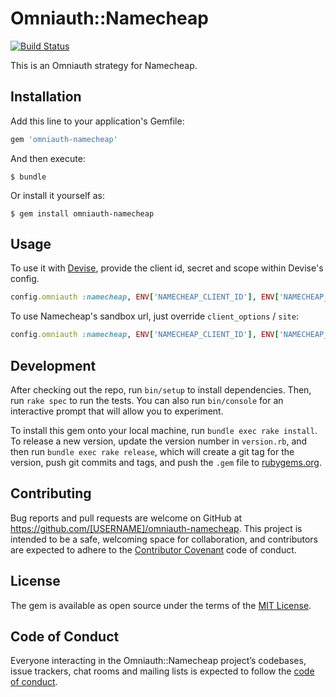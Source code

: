 # Omniauth::Namecheap

[![Build Status](https://travis-ci.com/rachel-carvalho/omniauth-namecheap.svg?branch=master)](https://travis-ci.com/rachel-carvalho/omniauth-namecheap)

This is an Omniauth strategy for Namecheap.

## Installation

Add this line to your application's Gemfile:

```ruby
gem 'omniauth-namecheap'
```

And then execute:

    $ bundle

Or install it yourself as:

    $ gem install omniauth-namecheap

## Usage

To use it with [Devise](https://github.com/plataformatec/devise), provide the client id, secret and scope within Devise's config.

```ruby
config.omniauth :namecheap, ENV['NAMECHEAP_CLIENT_ID'], ENV['NAMECHEAP_SECRET'], scope: 'openid profile offline_access'
```

To use Namecheap's sandbox url, just override `client_options` / `site`:

```ruby
config.omniauth :namecheap, ENV['NAMECHEAP_CLIENT_ID'], ENV['NAMECHEAP_SECRET'], scope: 'openid profile offline_access', client_options: { site: 'https://www.sandbox.namecheap.com' }
```

## Development

After checking out the repo, run `bin/setup` to install dependencies. Then, run `rake spec` to run the tests. You can also run `bin/console` for an interactive prompt that will allow you to experiment.

To install this gem onto your local machine, run `bundle exec rake install`. To release a new version, update the version number in `version.rb`, and then run `bundle exec rake release`, which will create a git tag for the version, push git commits and tags, and push the `.gem` file to [rubygems.org](https://rubygems.org).

## Contributing

Bug reports and pull requests are welcome on GitHub at https://github.com/[USERNAME]/omniauth-namecheap. This project is intended to be a safe, welcoming space for collaboration, and contributors are expected to adhere to the [Contributor Covenant](http://contributor-covenant.org) code of conduct.

## License

The gem is available as open source under the terms of the [MIT License](https://opensource.org/licenses/MIT).

## Code of Conduct

Everyone interacting in the Omniauth::Namecheap project’s codebases, issue trackers, chat rooms and mailing lists is expected to follow the [code of conduct](https://github.com/[USERNAME]/omniauth-namecheap/blob/master/CODE_OF_CONDUCT.md).
